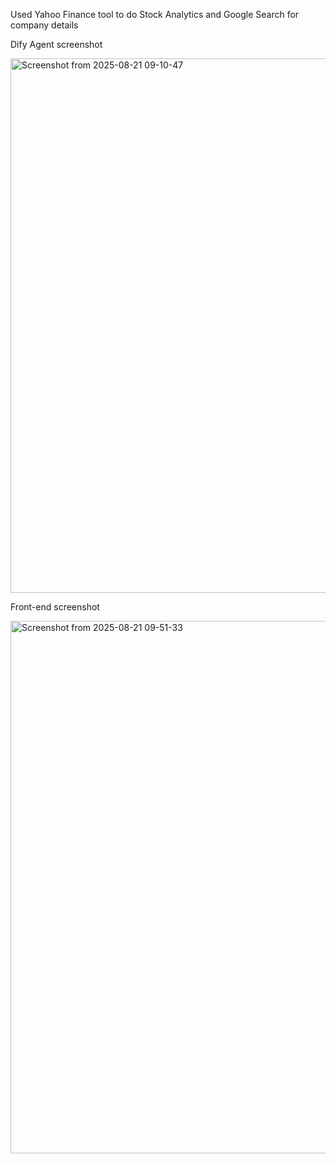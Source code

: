 
Used Yahoo Finance tool to do Stock Analytics and Google Search for company details 

Dify Agent screenshot

<img width="1829" height="855" alt="Screenshot from 2025-08-21 09-10-47" src="https://github.com/user-attachments/assets/7f049674-1ad9-47d6-956a-a7afcd66896d" />

Front-end screenshot

<img width="1836" height="852" alt="Screenshot from 2025-08-21 09-51-33" src="https://github.com/user-attachments/assets/3f1856c2-820a-44d7-88f6-ea696e0845a0" />

